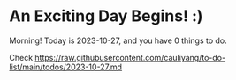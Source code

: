 # An Exciting Day Begins! :)

Morning! Today is 2023-10-27, and you have 0 things to do.

Check https://raw.githubusercontent.com/cauliyang/to-do-list/main/todos/2023-10-27.md